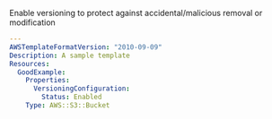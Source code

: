
Enable versioning to protect against accidental/malicious removal or modification

```yaml
---
AWSTemplateFormatVersion: "2010-09-09"
Description: A sample template
Resources:
  GoodExample:
    Properties:
      VersioningConfiguration:
        Status: Enabled
    Type: AWS::S3::Bucket
```
